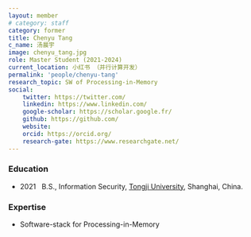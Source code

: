 ```yaml
---
layout: member
# category: staff
category: former
title: Chenyu Tang
c_name: 汤晨宇
image: chenyu_tang.jpg
role: Master Student (2021-2024)
current_location: 小红书 （并行计算开发）
permalink: 'people/chenyu-tang'
research_topic: SW of Processing-in-Memory
social:
    twitter: https://twitter.com/
    linkedin: https://www.linkedin.com/
    google-scholar: https://scholar.google.fr/
    github: https://github.com/
    website:
    orcid: https://orcid.org/
    research-gate: https://www.researchgate.net/
---
```



### <i class="fas fa-graduation-cap"></i> Education
- 2021 &nbsp; B.S., Information Security, [Tongji University](https://www.tongji.edu.cn/), Shanghai, China.




### Expertise
- Software-stack for Processing-in-Memory